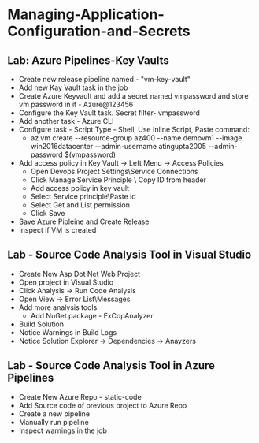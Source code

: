 # Managing-Application-Configuration-and-Secrets

## Lab: Azure Pipelines-Key Vaults

- Create new release pipeline named - "vm-key-vault"
- Add new Kay Vault task in the job
- Create Azure Keyvault and add a secret named vmpassword and store vm password in it - Azure@123456
- Configure the Key Vault task. Secret filter- vmpassword
- Add another task - Azure CLI
- Configure task - Script Type - Shell, Use Inline Script, Paste command:
   - az vm create --resource-group az400 --name demovm1 --image win2016datacenter --admin-username atingupta2005 --admin-password $(vmpassword)
- Add access policy in Key Vault -> Left Menu -> Access Policies
   - Open Devops Project Settings\Service Connections
   - Click Manage Service Principle \ Copy ID from header
   - Add access policy in key vault
   - Select Service principle\Paste id
   - Select Get and List permission
   - Click Save
- Save Azure Pipleine and Create Release
- Inspect if VM is created

## Lab - Source Code Analysis Tool in Visual Studio
- Create New Asp Dot Net Web Project
- Open project in Visual Studio
- Click Analysis -> Run Code Analysis
- Open View -> Error List\Messages
- Add more analysis tools
  - Add NuGet package - FxCopAnalyzer
- Build Solution
- Notice Warnings in Build Logs
- Notice Solution Explorer -> Dependencies -> Anayzers


## Lab - Source Code Analysis Tool in Azure Pipelines
- Create New Azure Repo - static-code
- Add Source code of previous project to Azure Repo
- Create a new pipeline
- Manually run pipeline
- Inspect warnings in the job
